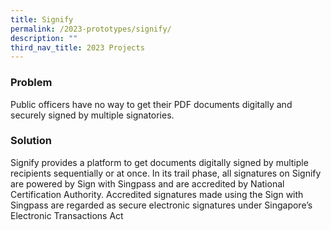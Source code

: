 ```yaml
---
title: Signify
permalink: /2023-prototypes/signify/
description: ""
third_nav_title: 2023 Projects
---
```

### Problem
Public officers have no way to get their PDF documents digitally and securely signed by multiple signatories.

### Solution
Signify provides a platform to get documents digitally signed by multiple recipients sequentially or at once. In its trail phase, all signatures on Signify are powered by Sign with Singpass and are accredited by National Certification Authority. Accredited signatures made using the Sign with Singpass are regarded as secure electronic signatures under Singapore’s Electronic Transactions Act